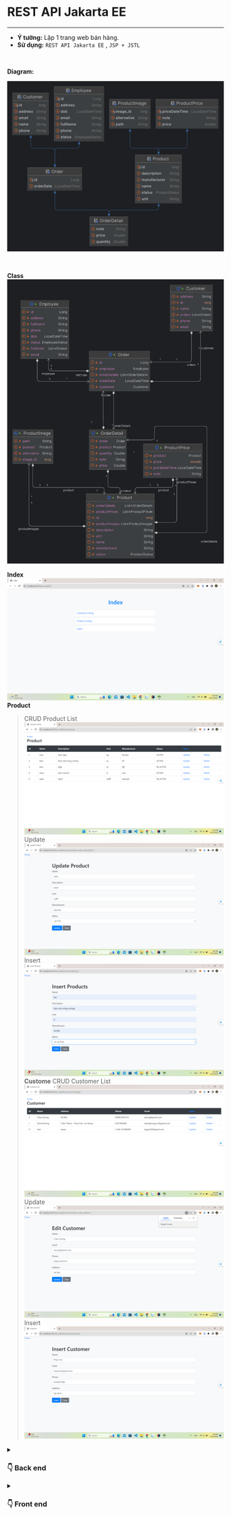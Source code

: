 # REST API Jakarta EE
  <hr>

- **Ý tưởng:** Lập 1 trang web bán hàng. <br>
- **Sử dụng:** `REST API Jakarta EE` , `JSP + JSTL` <br>
<br>

**Diagram:**

  ![ERD](/img/ERD.png)

<br>

**Class**
![Class](img/class.png)

**Index**
![index](img/index.png)
**Product**
> CRUD Product
> List
![ListPro](img/listProduct.png)
> Update
![ListPro](img/updateProduct.png)
> Insert
![ListPro](img/insertProduct.png)
**Custome**
> CRUD Customer
> List
![ListCust](img/listCustomer.png)
> Update
![ListCust](img/updateCus.png)
> Insert
![ListCust](img/insertCust.png)

<details>
  <summary><h3>👇 Back end</h3> </summary>
  
  ## BACK-END
  > GET
  > POST
  > PUT
  > DELETE

</details>
<details>
  <summary><h3>👇 Front end </h3> </summary>
  
  ## FRONT-END 
- Tạo giao diện trang web bán hàng. <br>
- Sử dụng: REST API `Servlet Jakarta EE` <br>
- Mô tả:<br>
  - Chạy song song với phần backend ở trên để lấy dữ liệu <br>
</details>
